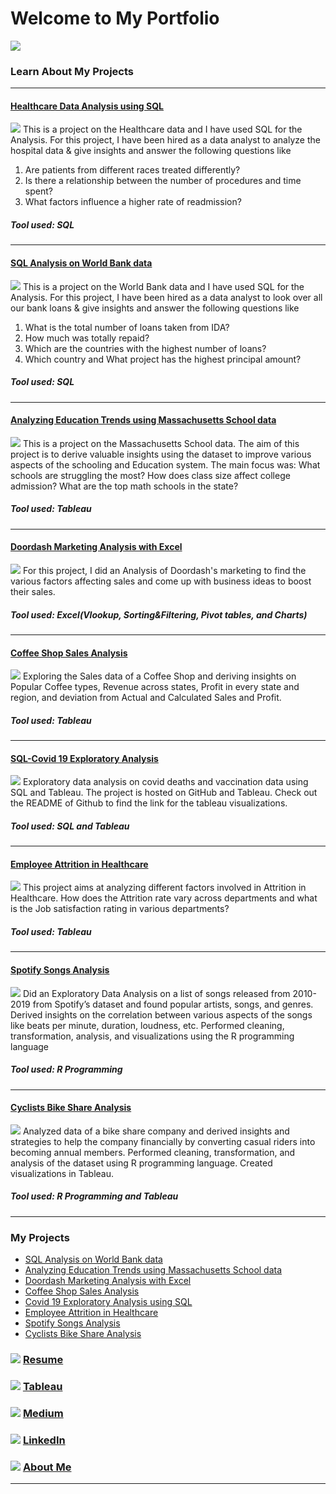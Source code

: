 # Welcome to My Portfolio
[<img src="images/Janani Teklur Srinivasa.gif?raw=true"/>](www.linkedin.com/in/janani-teklur-srinivasa)






### Learn About My Projects
---

#### [Healthcare Data Analysis using SQL](https://www.linkedin.com/pulse/data-driven-quality-improvement-healthcare-sql-teklur-srinivasa/)
[<img src="images/USING SQL.png?raw=true"/>](https://www.linkedin.com/pulse/data-driven-quality-improvement-healthcare-sql-teklur-srinivasa/)
This is a project on the Healthcare data and I have used SQL for the Analysis. For this project, I have been hired as a data analyst to analyze the hospital data & give insights and answer the following questions like 
1. Are patients from different races treated differently?
2. Is there a relationship between the number of procedures and time spent?
3. What factors influence a higher rate of readmission?
##### Tool used: SQL

---

#### [SQL Analysis on World Bank data](https://www.linkedin.com/pulse/empowering-insights-sql-analysis-world-banks-global-teklur-srinivasa)
[<img src="images/SQL Analysis on World Bank data.png?raw=true"/>](https://www.linkedin.com/pulse/empowering-insights-sql-analysis-world-banks-global-teklur-srinivasa)
This is a project on the World Bank data and I have used SQL for the Analysis. For this project, I have been hired as a data analyst to look over all our bank loans & give insights and answer the following questions like 
1. What is the total number of loans taken from IDA?
2. How much was totally repaid?
3. Which are the countries with the highest number of loans?
4. Which country and What project has the highest principal amount?
##### Tool used: SQL

---

#### [Analyzing Education Trends using Massachusetts School data](https://www.linkedin.com/pulse/from-data-points-discoveries-massachusetts-schooling-janani/)
[<img src="images/Massachusetts_cover_image.png?raw=true"/>](https://www.linkedin.com/pulse/from-data-points-discoveries-massachusetts-schooling-janani/)
This is a project on the Massachusetts School data. The aim of this project is to derive valuable insights using the dataset to improve various aspects of the schooling and Education system. The main focus was: 
What schools are struggling the most?
How does class size affect college admission?
What are the top math schools in the state?
##### Tool used: Tableau

---

#### [Doordash Marketing Analysis with Excel](https://www.linkedin.com/pulse/dashing-data-unveiling-doordashs-delicious-secrets-teklur-srinivasa/)
[<img src="images/Doordash Cover Image.png?raw=true"/>](https://www.linkedin.com/pulse/dashing-data-unveiling-doordashs-delicious-secrets-teklur-srinivasa/)
For this project, I did an Analysis of Doordash's marketing to find the various factors affecting sales and come up with business ideas to boost their sales.
##### Tool used: Excel(Vlookup, Sorting&Filtering, Pivot tables, and Charts)



---


#### [Coffee Shop Sales Analysis](https://medium.com/@jananibalaji20/coffee-sales-analysis-ae9da514fb30)
[<img src="images/Coffee Shop.png?raw=true"/>](https://medium.com/@jananibalaji20/coffee-sales-analysis-ae9da514fb30)
Exploring the Sales data of a Coffee Shop and deriving insights on Popular Coffee types, Revenue across states, Profit in every state and region, and deviation from Actual and Calculated Sales and Profit.
##### Tool used: Tableau

---

#### [SQL-Covid 19 Exploratory Analysis](https://github.com/JananiTeklurSrinivasa/SQL-PortfolioProjects/blob/main/SQLCovidprojectqueries.sql)
[<img src="images/Covid19_thumbnail.png?raw=true"/>](https://github.com/JananiTeklurSrinivasa/SQL-PortfolioProjects/blob/main/SQLCovidprojectqueries.sql)
Exploratory data analysis on covid deaths and vaccination data using SQL and Tableau. The project is hosted on GitHub and Tableau. Check out the README of Github to find the link for the tableau visualizations.
##### Tool used: SQL and Tableau

---

#### [Employee Attrition in Healthcare](https://medium.com/@jananibalaji20/employee-attrition-in-healthcare-eda-5c436b8fe966)
[<img src="images/Healthcare Attrition cover.jpg?raw=true"/>](https://medium.com/@jananibalaji20/employee-attrition-in-healthcare-eda-5c436b8fe966)
This project aims at analyzing different factors involved in Attrition in Healthcare. How does the Attrition rate vary across departments and what is the Job satisfaction rating in various departments?
##### Tool used: Tableau

---

#### [Spotify Songs Analysis](https://medium.com/@jananibalaji20/spotify-data-analysis-eda-b585970d8bd2)
[<img src="images/Spotify_cover_image.jpg?raw=true"/>](https://medium.com/@jananibalaji20/spotify-data-analysis-eda-b585970d8bd2)
Did an Exploratory Data Analysis on a list of songs released from 2010-2019 from Spotify’s dataset and found popular artists, songs, and genres. Derived insights on the correlation between various aspects of the songs like beats per minute, duration, loudness, etc.
Performed cleaning, transformation, analysis, and visualizations using the R programming language
##### Tool used: R Programming


---

#### [Cyclists Bike Share Analysis](https://medium.com/@jananibalaji20/google-capstone-project-cyclistic-bike-share-analysis-d18dacbcde94)
[<img src="images/Cyclist Bike share.png?raw=true"/>](https://medium.com/@jananibalaji20/google-capstone-project-cyclistic-bike-share-analysis-d18dacbcde94)
Analyzed data of a bike share company and derived insights and strategies to help the company financially by converting casual riders into becoming annual members. 
Performed cleaning, transformation, and analysis of the dataset using R programming language.
Created visualizations in Tableau.
##### Tool used: R Programming and Tableau








---
### My Projects
- [SQL Analysis on World Bank data](https://www.linkedin.com/pulse/empowering-insights-sql-analysis-world-banks-global-teklur-srinivasa)
- [Analyzing Education Trends using Massachusetts School data](https://www.linkedin.com/pulse/from-data-points-discoveries-massachusetts-schooling-janani/)
- [Doordash Marketing Analysis with Excel](https://www.linkedin.com/pulse/dashing-data-unveiling-doordashs-delicious-secrets-teklur-srinivasa/)
- [Coffee Shop Sales Analysis](https://medium.com/@jananibalaji20/coffee-sales-analysis-ae9da514fb30)
- [Covid 19 Exploratory Analysis using SQL](https://github.com/JananiTeklurSrinivasa/SQL-PortfolioProjects/blob/main/SQLCovidprojectqueries.sql)
- [Employee Attrition in Healthcare](https://medium.com/@jananibalaji20/employee-attrition-in-healthcare-eda-5c436b8fe966)
- [Spotify Songs Analysis](https://medium.com/@jananibalaji20/spotify-data-analysis-eda-b585970d8bd2)
- [Cyclists Bike Share Analysis](https://medium.com/@jananibalaji20/google-capstone-project-cyclistic-bike-share-analysis-d18dacbcde94)


### [<img src="images/Resume_icon_img.png?raw=true"/>](/files/JananiSrinivasa_DataAnalyst_Resume.pdf) [Resume](/files/JananiSrinivasa_DataAnalyst_Resume.pdf)     
### [<img src="images/Tableau_icon_image.png?raw=true"/>](https://public.tableau.com/app/profile/janani.t.s) [Tableau](https://public.tableau.com/app/profile/janani.t.s) 
### [<img src="images/Medium_Icon_image.png?raw=true"/>](https://medium.com/@jananibalaji20) [Medium](https://medium.com/@jananibalaji20)     
### [<img src="images/Linkedin_icon_img.png?raw=true"/>](https://www.linkedin.com/in/janani-teklur-srinivasa/) [LinkedIn](https://www.linkedin.com/in/janani-teklur-srinivasa/)
### [<img src="images/About_icon_image.png?raw=true"/>](/About.md) [About Me](/About.md)

---


